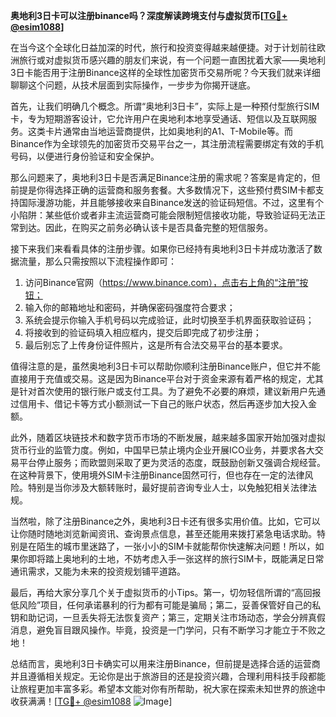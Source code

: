 **奥地利3日卡可以注册binance吗？深度解读跨境支付与虚拟货币[[TG💪+ @esim1088](https://t.me/s/esim1088)]**

在当今这个全球化日益加深的时代，旅行和投资变得越来越便捷。对于计划前往欧洲旅行或对虚拟货币感兴趣的朋友们来说，有一个问题一直困扰着大家——奥地利3日卡能否用于注册Binance这样的全球性加密货币交易所呢？今天我们就来详细聊聊这个问题，从技术层面到实际操作，一步步为你揭开谜底。

首先，让我们明确几个概念。所谓“奥地利3日卡”，实际上是一种预付型旅行SIM卡，专为短期游客设计，它允许用户在奥地利本地享受通话、短信以及互联网服务。这类卡片通常由当地运营商提供，比如奥地利的A1、T-Mobile等。而Binance作为全球领先的加密货币交易平台之一，其注册流程需要绑定有效的手机号码，以便进行身份验证和安全保护。

那么问题来了，奥地利3日卡是否满足Binance注册的需求呢？答案是肯定的，但前提是你得选择正确的运营商和服务套餐。大多数情况下，这些预付费SIM卡都支持国际漫游功能，并且能够接收来自Binance发送的验证码短信。不过，这里有个小陷阱：某些低价或者非主流运营商可能会限制短信接收功能，导致验证码无法正常到达。因此，在购买之前务必确认该卡是否具备完整的短信服务。

接下来我们来看看具体的注册步骤。如果你已经持有奥地利3日卡并成功激活了数据流量，那么只需按照以下流程操作即可：

1. 访问Binance官网（https://www.binance.com），点击右上角的“注册”按钮；
2. 输入你的邮箱地址和密码，并确保密码强度符合要求；
3. 系统会提示你输入手机号码以完成验证，此时切换至手机界面获取验证码；
4. 将接收到的验证码填入相应框内，提交后即完成了初步注册；
5. 最后别忘了上传身份证件照片，这是所有合法交易平台的基本要求。

值得注意的是，虽然奥地利3日卡可以帮助你顺利注册Binance账户，但它并不能直接用于充值或交易。这是因为Binance平台对于资金来源有着严格的规定，尤其是针对首次使用的银行账户或支付工具。为了避免不必要的麻烦，建议新用户先通过信用卡、借记卡等方式小额测试一下自己的账户状态，然后再逐步加大投入金额。

此外，随着区块链技术和数字货币市场的不断发展，越来越多国家开始加强对虚拟货币行业的监管力度。例如，中国早已禁止境内企业开展ICO业务，并要求各大交易平台停止服务；而欧盟则采取了更为灵活的态度，既鼓励创新又强调合规经营。在这种背景下，使用境外SIM卡注册Binance固然可行，但也存在一定的法律风险。特别是当你涉及大额转账时，最好提前咨询专业人士，以免触犯相关法律法规。

当然啦，除了注册Binance之外，奥地利3日卡还有很多实用价值。比如，它可以让你随时随地浏览新闻资讯、查询景点信息，甚至还能用来拨打紧急电话求助。特别是在陌生的城市里迷路了，一张小小的SIM卡就能帮你快速解决问题！所以，如果你即将踏上奥地利的土地，不妨考虑入手一张这样的旅行SIM卡，既能满足日常通讯需求，又能为未来的投资规划铺平道路。

最后，再给大家分享几个关于虚拟货币的小Tips。第一，切勿轻信所谓的“高回报低风险”项目，任何承诺暴利的行为都有可能是骗局；第二，妥善保管好自己的私钥和助记词，一旦丢失将无法恢复资产；第三，定期关注市场动态，学会分辨真假消息，避免盲目跟风操作。毕竟，投资是一门学问，只有不断学习才能立于不败之地！

总结而言，奥地利3日卡确实可以用来注册Binance，但前提是选择合适的运营商并且遵循相关规定。无论你是出于旅游目的还是投资兴趣，合理利用科技手段都能让旅程更加丰富多彩。希望本文能对你有所帮助，祝大家在探索未知世界的旅途中收获满满！[[TG💪+ @esim1088](https://t.me/s/esim1088) ![Image](https://i.postimg.cc/4NQfJmqS/Snipaste-2025-05-13-00-14-12.png)]